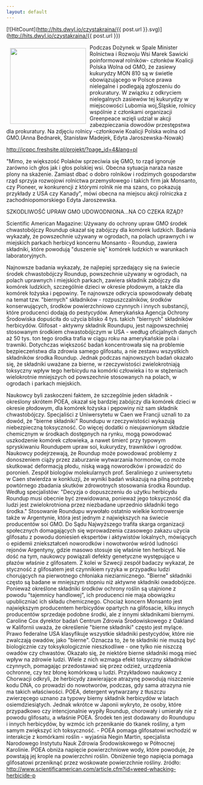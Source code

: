 ```yaml
---
layout: default
---
```


[![HitCount](http://hits.dwyl.io/czystakraina/{{ post.url }}.svg)](http://hits.dwyl.io/czystakraina/{{ post.url }})

<p><img src="{{site.baseurl}}\articles\pictures\465.gmo.jpg" align="left" style="margin: 10px 10px" width="200"><!--17-->
Podczas Dożynek w Spale Minister Rolnictwa i Rozwoju Wsi Marek Sawicki
poinformował rolników- członków Koalicji Polska Wolna od GMO, że
zasiewy kukurydzy MON 810 są w świetle obowiązującego w Polsce prawa
nielegalne i podlegają zgłoszeniu do prokuratury.
W związku z odkryciem nielegalnych zasiewów tej kukurydzy w
miejscowości Lubomia woj,Śląskie, rolnicy wspólnie z członkami
organizacji Greenpeace wzięli udział w akcji zabezpieczania dowodów
przestępstwa dla prokuratury.
Na zdjęciu rolnicy -członkowie Koalicji Polska wolna od GMO.(Anna Bednarek, Stanisław Madejek, Edyta Jaroszewska-Nowak)
</p><p><a class="moz-txt-link-freetext" href="http://icppc.freshsite.pl/projekt/?page_id=4&amp;lang=pl">http://icppc.freshsite.pl/projekt/?page_id=4&amp;lang=pl</a>
</p><p>"Mimo, że większość Polaków sprzeciwia się GMO, to rząd ignoruje zarówno ich 
głos jak i głos polskiej wsi. Obecna sytuacja naraża nasze plony na 
skażenie. Zamiast dbać o dobro rolników i rodzimych gospodarstw rząd sprzyja 
rozwojowi rolnictwa przemysłowego i takich firm jak Monsanto, czy Pioneer, w 
konkurencji z którymi rolnik nie ma szans, co pokazują przykłady z USA czy 
Kanady", mówi obecna na miejscu akcji rolniczka z zachodniopomorskiego Edyta 
Jaroszewska.
</p><p>SZKODLIWOŚĆ UPRAW GMO UDOWODNIONA...NA CO CZEKA RZĄD?
</p><p>Scientific American Magazine: Używany do ochrony upraw GMO środek
chwastobójczy Roundup okazał się zabójczy dla komórek ludzkich.
Badania wykazały, że powszechnie używany w ogrodach, na polach uprawnych i w
miejskich parkach herbicyd koncernu Monsanto - Roundup, zawiera składniki,
które powodują "duszenie się" komórek ludzkich w warunkach laboratoryjnych.
</p><p>Najnowsze badania wykazały, że najlepiej sprzedający się na świecie środek
chwastobójczy Roundup, powszechnie używany w ogrodach, na polach uprawnych i
miejskich parkach, zawiera składnik zabójczy dla komórek ludzkich,
szczególnie dzieci w okresie płodowym, a także dla komórek łożyska i
pępowiny.
Te najnowsze odkrycia spowodowały debatę na temat tzw. "biernych"
składników - rozpuszczalników, środków konserwujących, środków
powierzchniowo czynnych i innych substancji, które producenci dodają do
pestycydów. Amerykańska Agencja Ochrony Środowiska dopuściła do użycia
blisko 4 tys. takich "biernych" składników herbicydów. Glifosat - aktywny
składnik Roundupu, jest najpowszechniej stosowanym środkiem chwastobójczym w
USA - według oficjalnych danych aż 50 tys. ton tego środka trafia w ciągu
roku na amerykańskie pola i trawniki.
Dotychczas większość badań koncentrowała się na problemie bezpieczeństwa dla
zdrowia samego glifosatu, a nie zestawu wszystkich składników środka
Roundup. Jednak podczas najnowszych badań okazało się, że składniki uważane
za bierne, w rzeczywistości zwielokrotniają toksyczny wpływ tego herbicydu
na komórki człowieka i to w stężeniach wielokrotnie mniejszych od
powszechnie stosowanych na polach, w ogrodach i parkach miejskich.
</p><p>Naukowcy byli zaskoczeni faktem, że szczególnie jeden składnik - określony
skrótem POEA, okazał się bardziej zabójczy dla komórek dzieci w okresie
płodowym, dla komórek łożyska i pępowiny niż sam składnik chwastobójczy.
Specjaliści z Uniwersytetu w Caen we Francji uznali to za dowód, że "bierne
składniki" Roundupu w rzeczywistości wykazują niebezpieczną toksyczność. Co
więcej dodatki o nieujawnionym składzie chemicznym w środkach dostępnych na
rynku, mogą powodować uszkodzenie komórek człowieka, a nawet śmierć przy
typowym spryskiwaniu Roundupem upraw soi, kukurydzy, trawników i ogrodów.
Naukowcy podejrzewają, że Roundup może powodować problemy z donoszeniem
ciąży przez zaburzanie wytwarzania hormonów, co może skutkować deformacją
płodu, niską wagą noworodków i prowadzić do poronień.
Zespół biologów molekularnych prof. Seraliniego z uniwersytetu w Caen
stwierdza w konkluzji, że wyniki badań wskazują na pilną potrzebę powtórnego
zbadania skutków zdrowotnych stosowania środka Roundup. Według specjalistów:
"Decyzja o dopuszczeniu do użytku herbicydu Roundup musi obecnie być
zrewidowana, ponieważ jego toksyczność dla ludzi jest zwielokrotniona przez
niezbadane uprzednio składniki tego środka."
Stosowanie Roundupu wywołało ostatnio wielkie kontrowersje także w
Argentynie, która jest jednym z największych na świecie producentów soi GMO.
Do Sądu Najwyższego trafiła skarga organizacji społecznych domagających się
wprowadzenia czasowego zakazu użycia glifosatu z powodu doniesień ekspertów
i aktywistów lokalnych, mówiących o epidemii zniekształceń noworodków i
nowotworów wśród ludności rejonów Argentyny, gdzie masowo stosuje się
właśnie ten herbicyd. Nie dość na tym, naukowcy powiązali defekty genetyczne
występujące u płazów właśnie z glifosatem. Z kolei w Szwecji zespół badaczy
wykazał, że styczność z glifosatem jest czynnikiem ryzyka w przypadku ludzi
chorujących na pierwotnego chłoniaka nieziarnicznego.
"Bierne" składniki często są badane w mniejszym stopniu niż aktywne
składniki owadobójcze. Ponieważ określone składniki środków ochrony roślin
są utajnione z powodu "tajemnicy handlowej", ich producenci nie maja
obowiązku upubliczniać ich składu chemicznego. Chociaż koncern Monsanto jest
największym producentem herbicydów opartych na glifosacie, kilku innych
producentów sprzedaje podobne środki, ale z innymi składnikami biernymi.
Caroline Cox dyrektor badań Centrum Zdrowia Środowiskowego z Oakland w
Kalifornii uważa, że określenie "bierne składniki" często jest mylące. Prawo
federalne USA klasyfikuje wszystkie składniki pestycydów, które nie
zwalczają owadów, jako "bierne". Oznacza to, że te składniki nie muszą być
biologicznie czy toksykologicznie nieszkodliwe - one tylko nie niszczą
owadów czy chwastów.
Okazało się, że niektóre bierne składniki mogą mieć wpływ na zdrowie ludzi.
Wiele z nich wzmaga efekt toksyczny składników czynnych, pomagając
przedostawać się przez odzież, urządzenia ochronne, czy tez błonę komórkową
u ludzi. Przykładowo naukowcy z Chorwacji odkryli, że herbicydy zawierające
atrazynę powodują niszczenie kodu DNA, co prowadzi do nowotworów, podczas,
gdy sama atrazyna nie ma takich właściwości.
POEA, detergent wytwarzany z tłuszczu zwierzęcego uznano za typowy bierny
składnik herbicydów w latach osiemdziesiątych. Jednak wkrótce w Japonii
wykryto, że osoby, które przypadkowo czy intencjonalnie wypiły Roundup,
chorowały i umierały nie z powodu glifosatu, a właśnie POEA. Środek ten jest
dodawany do Roundupu i innych herbicydów, by wzmóc ich przenikanie do tkanek
rośliny, a tym samym zwiększyć ich toksyczność.
- POEA pomaga glifosatowi wchodzić w interakcje z komórkami roślin -
wyjaśnia Negin Martin, specjalista Narodowego Instytutu Nauk Zdrowia
Środowiskowego w Północnej Karolinie. POEA obniża napięcie powierzchniowe
wody, które powoduje, że powstają jej krople na powierzchni roślin.
Obniżenie tego napięcia pomaga glifosatowi przeniknąć przez woskowate
powierzchnie rośliny.
źródło: 
<a class="moz-txt-link-freetext" href="http://www.scientificamerican.com/article.cfm?id=weed-whacking-herbicide-p">http://www.scientificamerican.com/article.cfm?id=weed-whacking-herbicide-p</a>
</p>